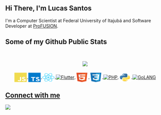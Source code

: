 ## Hi There, I'm Lucas Santos

I'm a Computer Scientist at Federal University of Itajubá and Software Developer at <a href="https://github.com/profusion" target="_blank">ProFUSION</a>.

## Some of my Github Public Stats
​
<div align="center">
  <a href="https://github.com/LucasSantos27">
  <img height="180em" src="https://github-readme-stats.vercel.app/api?username=LucasSantos27&show_icons=true&theme=dracula&include_all_commits=true&count_private=true"/>
</div>

<div align="center" style="display: inline_block"><br>
  <img align="center" alt="Javascript" height="30" width="40" src="https://raw.githubusercontent.com/devicons/devicon/master/icons/javascript/javascript-plain.svg">
  <img align="center" alt="Typescript" height="30" width="40" src="https://raw.githubusercontent.com/devicons/devicon/master/icons/typescript/typescript-plain.svg">
  <img align="center" alt="ReactNative" height="30" width="40" src="https://raw.githubusercontent.com/devicons/devicon/master/icons/react/react-original.svg">
  <img align="center" alt="Flutter" height="30" width="40" src="https://cdn.jsdelivr.net/gh/devicons/devicon/icons/flutter/flutter-original.svg">
  <img align="center" alt="HTML" height="30" width="40" src="https://raw.githubusercontent.com/devicons/devicon/master/icons/html5/html5-original.svg">
  <img align="center" alt="CSS" height="30" width="40" src="https://raw.githubusercontent.com/devicons/devicon/master/icons/css3/css3-original.svg">
  <img align="center" alt="PHP" height="30" width="40" src="https://cdn.jsdelivr.net/gh/devicons/devicon/icons/php/php-plain.svg">
  <img align="center" alt="Python" height="30" width="40" src="https://raw.githubusercontent.com/devicons/devicon/master/icons/python/python-original.svg">
  <img align="center" alt="GoLANG" height="30" width="40" src="https://cdn.jsdelivr.net/gh/devicons/devicon/icons/go/go-original-wordmark.svg">
</div>
  
## Connect with me
 
<div> 
  <a href="https://www.linkedin.com/in/devlucass/" target="_blank"><img src="https://img.shields.io/badge/-LinkedIn-%230077B5?style=for-the-badge&logo=linkedin&logoColor=white" target="_blank"></a> 
</div>
